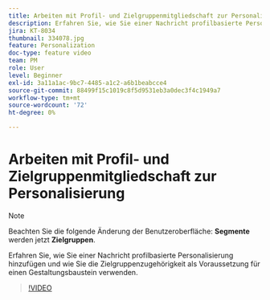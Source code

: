 ```yaml
---
title: Arbeiten mit Profil- und Zielgruppenmitgliedschaft zur Personalisierung
description: Erfahren Sie, wie Sie einer Nachricht profilbasierte Personalisierung hinzufügen und wie Sie die Zielgruppenzugehörigkeit als Voraussetzung für einen Gestaltungsbaustein verwenden.
jira: KT-8034
thumbnail: 334078.jpg
feature: Personalization
doc-type: feature video
team: PM
role: User
level: Beginner
exl-id: 3a11a1ac-9bc7-4485-a1c2-a6b1beabcce4
source-git-commit: 88499f15c1019c8f5d9531eb3a0dec3f4c1949a7
workflow-type: tm+mt
source-wordcount: '72'
ht-degree: 0%

---
```


# Arbeiten mit Profil- und Zielgruppenmitgliedschaft zur Personalisierung

>[!NOTE]
>Beachten Sie die folgende Änderung der Benutzeroberfläche: **Segmente** werden jetzt **Zielgruppen**.

Erfahren Sie, wie Sie einer Nachricht profilbasierte Personalisierung hinzufügen und wie Sie die Zielgruppenzugehörigkeit als Voraussetzung für einen Gestaltungsbaustein verwenden.

>[!VIDEO](https://video.tv.adobe.com/v/334078?quality=12&learn=on)
